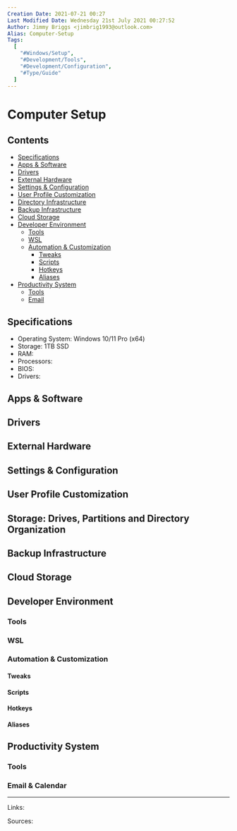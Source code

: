 ```yaml
---
Creation Date: 2021-07-21 00:27
Last Modified Date: Wednesday 21st July 2021 00:27:52
Author: Jimmy Briggs <jimbrig1993@outlook.com>
Alias: Computer-Setup
Tags:
  [
    "#Windows/Setup",
    "#Development/Tools",
    "#Development/Configuration",
    "#Type/Guide"
  ]
---
```


# Computer Setup

## Contents

- [Specifications](#Specifications)
- [Apps & Software](#Apps%20&%20Software)
- [Drivers](#Drivers)
- [External Hardware](#External%20Hardware)
- [Settings & Configuration](#Settings%20&%20Configuration)
- [User Profile Customization](#User%20Profile%20Customization)
- [Directory Infrastructure](#Directory%20Infrastructure)
- [Backup Infrastructure](#Backup%20Infrastructure)
- [Cloud Storage](#Cloud%20Storage)
- [Developer Environment](#Developer%20Environment)
	- [Tools](#Tools)
	- [WSL](#WSL)
	- [Automation & Customization](#Automation%20&%20Customization)
		- [Tweaks](#Tweaks)
		- [Scripts](#Scripts)
		- [Hotkeys](#Hotkeys)
		- [Aliases](#Aliases)
- [Productivity System](#Productivity%20System)
	- [Tools](#Tools)
	- [Email](#Email)


## Specifications

- Operating System: Windows 10/11 Pro (x64)
- Storage: 1TB SSD
- RAM:
- Processors:
- BIOS: 
- Drivers:

## Apps & Software

## Drivers

## External Hardware

## Settings & Configuration

## User Profile Customization 

## Storage: Drives, Partitions and Directory Organization

## Backup Infrastructure

## Cloud Storage

## Developer Environment

### Tools

### WSL

### Automation & Customization

#### Tweaks

#### Scripts

#### Hotkeys

#### Aliases

## Productivity System

### Tools

### Email & Calendar


***

Links: 

Sources:


